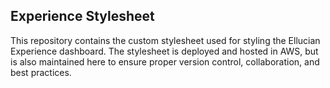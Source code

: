 ## Experience Stylesheet

This repository contains the custom stylesheet used for styling the Ellucian Experience dashboard. The stylesheet is deployed and hosted in AWS, but is also maintained here to ensure proper version control, collaboration, and best practices.